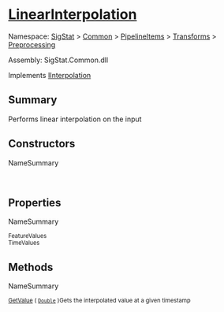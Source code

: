 # [LinearInterpolation](./LinearInterpolation.md)

Namespace: [SigStat]() > [Common](./../../../README.md) > [PipelineItems]() > [Transforms]() > [Preprocessing](./README.md)

Assembly: SigStat.Common.dll

Implements [IInterpolation](./IInterpolation.md)

## Summary
Performs linear interpolation on the input

## Constructors

NameSummary

<sub></sub><sub></sub><br>


## Properties

NameSummary

<sub>FeatureValues</sub><sub></sub><br>
<sub>TimeValues</sub><sub></sub><br>


## Methods

NameSummary

<sub>[GetValue](./Methods/LinearInterpolation-100663765.md) ( [`Double`](https://docs.microsoft.com/en-us/dotnet/api/System.Double) )</sub><sub>Gets the interpolated value at a given timestamp</sub><br>


